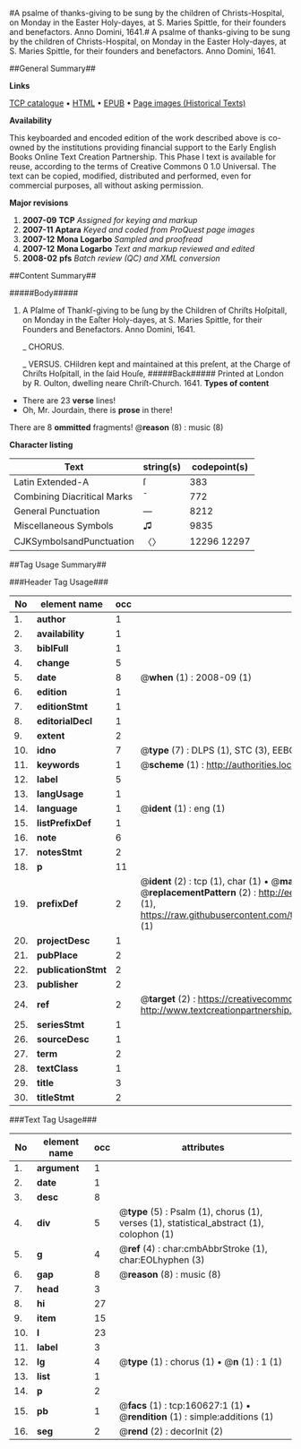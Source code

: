 #A psalme of thanks-giving to be sung by the children of Christs-Hospital, on Monday in the Easter Holy-dayes, at S. Maries Spittle, for their founders and benefactors. Anno Domini, 1641.#
A psalme of thanks-giving to be sung by the children of Christs-Hospital, on Monday in the Easter Holy-dayes, at S. Maries Spittle, for their founders and benefactors. Anno Domini, 1641.

##General Summary##

**Links**

[TCP catalogue](http://www.ota.ox.ac.uk/tcp/)  • 
[HTML](http://tei.it.ox.ac.uk/tcp/Texts-HTML/free/A91/A91324.html)  • 
[EPUB](http://tei.it.ox.ac.uk/tcp/Texts-EPUB/free/A91/A91324.epub) • 
[Page images (Historical Texts)](https://data.historicaltexts.jisc.ac.uk/view?pubId=eebo-99868759e&pageId=eebo-99868759e-160627-1)

**Availability**

This keyboarded and encoded edition of the
	       work described above is co-owned by the institutions
	       providing financial support to the Early English Books
	       Online Text Creation Partnership. This Phase I text is
	       available for reuse, according to the terms of Creative
	       Commons 0 1.0 Universal. The text can be copied,
	       modified, distributed and performed, even for
	       commercial purposes, all without asking permission.

**Major revisions**

1. __2007-09__ __TCP__ *Assigned for keying and markup*
1. __2007-11__ __Aptara__ *Keyed and coded from ProQuest page images*
1. __2007-12__ __Mona Logarbo__ *Sampled and proofread*
1. __2007-12__ __Mona Logarbo__ *Text and markup reviewed and edited*
1. __2008-02__ __pfs__ *Batch review (QC) and XML conversion*

##Content Summary##

#####Body#####

1. A Pſalme of Thankſ-giving to be ſung
by the Children of Chriſts Hoſpitall, on Monday in the
Eaſter Holy-dayes, at S. Maries Spittle, for their Founders
and Benefactors. Anno Domini, 1641.

    _ CHORUS.

    _ VERSUS.
CHildren kept and maintained at this preſent, at the Charge
of Chriſts Hoſpitall, in the ſaid Houſe,
#####Back#####
Printed at London by R. Oulton, dwelling
neare Chriſt-Church. 1641.
**Types of content**

  * There are 23 **verse** lines!
  * Oh, Mr. Jourdain, there is **prose** in there!

There are 8 **ommitted** fragments! 
 @__reason__ (8) : music (8)

**Character listing**


|Text|string(s)|codepoint(s)|
|---|---|---|
|Latin Extended-A|ſ|383|
|Combining             Diacritical Marks|̄|772|
|General Punctuation|—|8212|
|Miscellaneous Symbols|♫|9835|
|CJKSymbolsandPunctuation|〈〉|12296 12297|

##Tag Usage Summary##

###Header Tag Usage###

|No|element name|occ|attributes|
|---|---|---|---|
|1.|__author__|1||
|2.|__availability__|1||
|3.|__biblFull__|1||
|4.|__change__|5||
|5.|__date__|8| @__when__ (1) : 2008-09 (1)|
|6.|__edition__|1||
|7.|__editionStmt__|1||
|8.|__editorialDecl__|1||
|9.|__extent__|2||
|10.|__idno__|7| @__type__ (7) : DLPS (1), STC (3), EEBO-CITATION (1), PROQUEST (1), VID (1)|
|11.|__keywords__|1| @__scheme__ (1) : http://authorities.loc.gov/ (1)|
|12.|__label__|5||
|13.|__langUsage__|1||
|14.|__language__|1| @__ident__ (1) : eng (1)|
|15.|__listPrefixDef__|1||
|16.|__note__|6||
|17.|__notesStmt__|2||
|18.|__p__|11||
|19.|__prefixDef__|2| @__ident__ (2) : tcp (1), char (1)  •  @__matchPattern__ (2) : ([0-9\-]+):([0-9IVX]+) (1), (.+) (1)  •  @__replacementPattern__ (2) : http://eebo.chadwyck.com/downloadtiff?vid=$1&page=$2 (1), https://raw.githubusercontent.com/textcreationpartnership/Texts/master/tcpchars.xml#$1 (1)|
|20.|__projectDesc__|1||
|21.|__pubPlace__|2||
|22.|__publicationStmt__|2||
|23.|__publisher__|2||
|24.|__ref__|2| @__target__ (2) : https://creativecommons.org/publicdomain/zero/1.0/ (1), http://www.textcreationpartnership.org/docs/. (1)|
|25.|__seriesStmt__|1||
|26.|__sourceDesc__|1||
|27.|__term__|2||
|28.|__textClass__|1||
|29.|__title__|3||
|30.|__titleStmt__|2||


###Text Tag Usage###

|No|element name|occ|attributes|
|---|---|---|---|
|1.|__argument__|1||
|2.|__date__|1||
|3.|__desc__|8||
|4.|__div__|5| @__type__ (5) : Psalm (1), chorus (1), verses (1), statistical_abstract (1), colophon (1)|
|5.|__g__|4| @__ref__ (4) : char:cmbAbbrStroke (1), char:EOLhyphen (3)|
|6.|__gap__|8| @__reason__ (8) : music (8)|
|7.|__head__|3||
|8.|__hi__|27||
|9.|__item__|15||
|10.|__l__|23||
|11.|__label__|3||
|12.|__lg__|4| @__type__ (1) : chorus (1)  •  @__n__ (1) : 1 (1)|
|13.|__list__|1||
|14.|__p__|2||
|15.|__pb__|1| @__facs__ (1) : tcp:160627:1 (1)  •  @__rendition__ (1) : simple:additions (1)|
|16.|__seg__|2| @__rend__ (2) : decorInit (2)|
